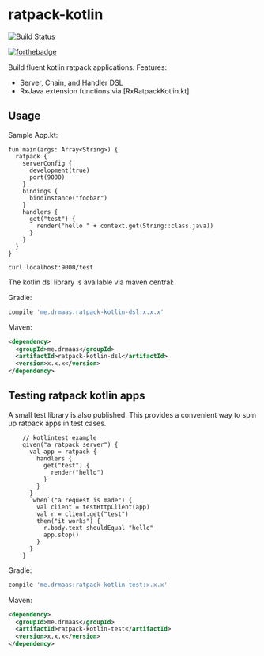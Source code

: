 # ratpack-kotlin

[![Build Status](https://travis-ci.org/drmaas/ratpack-kotlin.svg?branch=master)](https://travis-ci.org/drmaas/ratpack-kotlin)

[![forthebadge](https://forthebadge.com/images/badges/uses-badges.svg)](https://forthebadge.com)

Build fluent kotlin ratpack applications. Features:
* Server, Chain, and Handler DSL
* RxJava extension functions via [RxRatpackKotlin.kt]

## Usage

Sample App.kt:
```
fun main(args: Array<String>) {
  ratpack {
    serverConfig {
      development(true)
      port(9000)
    }
    bindings {
      bindInstance("foobar")
    }
    handlers {
      get("test") {
        render("hello " + context.get(String::class.java))
      }
    }
  }
}
```
```
curl localhost:9000/test
```

The kotlin dsl library is available via maven central:

Gradle:

```groovy
compile 'me.drmaas:ratpack-kotlin-dsl:x.x.x'
```

Maven:

```xml
<dependency>
  <groupId>me.drmaas</groupId>
  <artifactId>ratpack-kotlin-dsl</artifactId>
  <version>x.x.x</version>
</dependency>
```

## Testing ratpack kotlin apps

A small test library is also published. This provides a convenient way to spin up ratpack apps in test cases.
```
    // kotlintest example
    given("a ratpack server") {
      val app = ratpack {
        handlers {
          get("test") {
            render("hello")
          }
        }
      }
      `when`("a request is made") {
        val client = testHttpClient(app)
        val r = client.get("test")
        then("it works") {
          r.body.text shouldEqual "hello"
          app.stop()
        }
      }
    }
```

Gradle:

```groovy
compile 'me.drmaas:ratpack-kotlin-test:x.x.x'
```

Maven:

```xml
<dependency>
  <groupId>me.drmaas</groupId>
  <artifactId>ratpack-kotlin-test</artifactId>
  <version>x.x.x</version>
</dependency>
```
